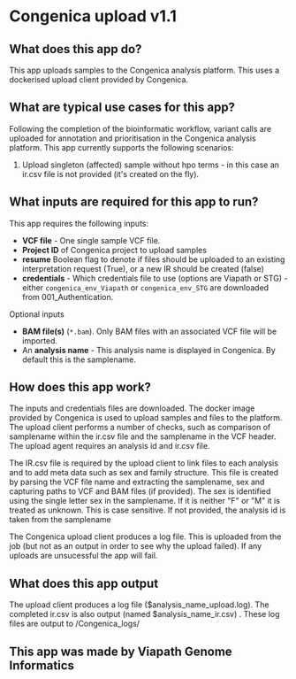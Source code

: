 # Congenica upload v1.1

## What does this app do?

This app uploads samples to the Congenica analysis platform. This uses a dockerised upload client provided by Congenica.

## What are typical use cases for this app?

Following the completion of the bioinformatic workflow, variant calls are uploaded for annotation and prioritisation in the Congenica analysis platform.
This app currently supports the following scenarios:

1) Upload singleton (affected) sample without hpo terms - in this case an ir.csv file is not provided (it's created on the fly).

## What inputs are required for this app to run?

This app requires the following inputs:

- **VCF file** - One single sample VCF file.
- **Project ID** of Congenica project to upload samples
- **resume** Boolean flag to denote if files should be uploaded to an existing interpretation request (True), or a new IR should be created (false)
- **credentials** - Which credentials file to use (options are Viapath or STG) - either `congenica_env_Viapath` or `congenica_env_STG` are downloaded from 001_Authentication.

Optional inputs

- **BAM file(s)** (`*.bam`). Only BAM files with an associated VCF file will be imported.  
- An **analysis name** - This analysis name is displayed in Congenica. By default this is the samplename.

## How does this app work?

The inputs and credentials files are downloaded.
The docker image provided by Congenica is used to upload samples and files to the platform. The upload client performs a number of checks, such as comparison of samplename within the ir.csv file and the samplename in the VCF header. The upload agent requires an analysis id and ir.csv file.

The IR.csv file is required by the upload client to link files to each analysis and to add meta data such as sex and family structure.
This file is created by parsing the VCF file name and extracting the samplename, sex and capturing paths to VCF and BAM files (if provided).
The sex is identified using the single letter sex in the samplename. If it is neither "F" or "M" it is treated as unknown. This is case sensitive.
If not provided, the analysis id is taken from the samplename

The Congenica upload client produces a log file. This is uploaded from the job (but not as an output in order to see why the upload failed). If any uploads are unsucessful the app will fail.

## What does this app output

The upload client produces a log file ($analysis_name_upload.log).
The completed ir.csv is also output (named $analysis_name_ir.csv) .
These log files are output to /Congenica_logs/

## This app was made by Viapath Genome Informatics
